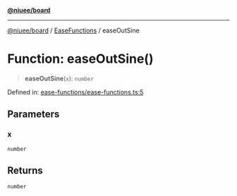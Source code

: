 [**@niuee/board**](../../../README.md)

***

[@niuee/board](../../../globals.md) / [EaseFunctions](../README.md) / easeOutSine

# Function: easeOutSine()

> **easeOutSine**(`x`): `number`

Defined in: [ease-functions/ease-functions.ts:5](https://github.com/niuee/board/blob/cc09a87e934160adef876c4e11d51fd97e78653d/src/ease-functions/ease-functions.ts#L5)

## Parameters

### x

`number`

## Returns

`number`
